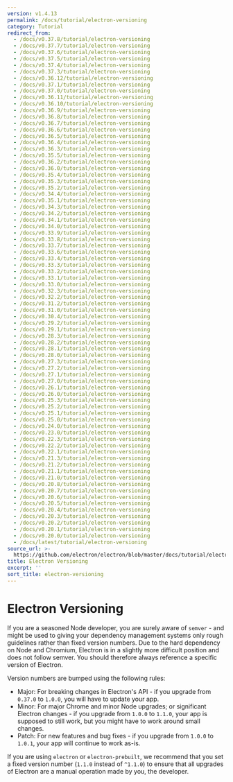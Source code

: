 ```yaml
---
version: v1.4.13
permalink: /docs/tutorial/electron-versioning
category: Tutorial
redirect_from:
  - /docs/v0.37.8/tutorial/electron-versioning
  - /docs/v0.37.7/tutorial/electron-versioning
  - /docs/v0.37.6/tutorial/electron-versioning
  - /docs/v0.37.5/tutorial/electron-versioning
  - /docs/v0.37.4/tutorial/electron-versioning
  - /docs/v0.37.3/tutorial/electron-versioning
  - /docs/v0.36.12/tutorial/electron-versioning
  - /docs/v0.37.1/tutorial/electron-versioning
  - /docs/v0.37.0/tutorial/electron-versioning
  - /docs/v0.36.11/tutorial/electron-versioning
  - /docs/v0.36.10/tutorial/electron-versioning
  - /docs/v0.36.9/tutorial/electron-versioning
  - /docs/v0.36.8/tutorial/electron-versioning
  - /docs/v0.36.7/tutorial/electron-versioning
  - /docs/v0.36.6/tutorial/electron-versioning
  - /docs/v0.36.5/tutorial/electron-versioning
  - /docs/v0.36.4/tutorial/electron-versioning
  - /docs/v0.36.3/tutorial/electron-versioning
  - /docs/v0.35.5/tutorial/electron-versioning
  - /docs/v0.36.2/tutorial/electron-versioning
  - /docs/v0.36.0/tutorial/electron-versioning
  - /docs/v0.35.4/tutorial/electron-versioning
  - /docs/v0.35.3/tutorial/electron-versioning
  - /docs/v0.35.2/tutorial/electron-versioning
  - /docs/v0.34.4/tutorial/electron-versioning
  - /docs/v0.35.1/tutorial/electron-versioning
  - /docs/v0.34.3/tutorial/electron-versioning
  - /docs/v0.34.2/tutorial/electron-versioning
  - /docs/v0.34.1/tutorial/electron-versioning
  - /docs/v0.34.0/tutorial/electron-versioning
  - /docs/v0.33.9/tutorial/electron-versioning
  - /docs/v0.33.8/tutorial/electron-versioning
  - /docs/v0.33.7/tutorial/electron-versioning
  - /docs/v0.33.6/tutorial/electron-versioning
  - /docs/v0.33.4/tutorial/electron-versioning
  - /docs/v0.33.3/tutorial/electron-versioning
  - /docs/v0.33.2/tutorial/electron-versioning
  - /docs/v0.33.1/tutorial/electron-versioning
  - /docs/v0.33.0/tutorial/electron-versioning
  - /docs/v0.32.3/tutorial/electron-versioning
  - /docs/v0.32.2/tutorial/electron-versioning
  - /docs/v0.31.2/tutorial/electron-versioning
  - /docs/v0.31.0/tutorial/electron-versioning
  - /docs/v0.30.4/tutorial/electron-versioning
  - /docs/v0.29.2/tutorial/electron-versioning
  - /docs/v0.29.1/tutorial/electron-versioning
  - /docs/v0.28.3/tutorial/electron-versioning
  - /docs/v0.28.2/tutorial/electron-versioning
  - /docs/v0.28.1/tutorial/electron-versioning
  - /docs/v0.28.0/tutorial/electron-versioning
  - /docs/v0.27.3/tutorial/electron-versioning
  - /docs/v0.27.2/tutorial/electron-versioning
  - /docs/v0.27.1/tutorial/electron-versioning
  - /docs/v0.27.0/tutorial/electron-versioning
  - /docs/v0.26.1/tutorial/electron-versioning
  - /docs/v0.26.0/tutorial/electron-versioning
  - /docs/v0.25.3/tutorial/electron-versioning
  - /docs/v0.25.2/tutorial/electron-versioning
  - /docs/v0.25.1/tutorial/electron-versioning
  - /docs/v0.25.0/tutorial/electron-versioning
  - /docs/v0.24.0/tutorial/electron-versioning
  - /docs/v0.23.0/tutorial/electron-versioning
  - /docs/v0.22.3/tutorial/electron-versioning
  - /docs/v0.22.2/tutorial/electron-versioning
  - /docs/v0.22.1/tutorial/electron-versioning
  - /docs/v0.21.3/tutorial/electron-versioning
  - /docs/v0.21.2/tutorial/electron-versioning
  - /docs/v0.21.1/tutorial/electron-versioning
  - /docs/v0.21.0/tutorial/electron-versioning
  - /docs/v0.20.8/tutorial/electron-versioning
  - /docs/v0.20.7/tutorial/electron-versioning
  - /docs/v0.20.6/tutorial/electron-versioning
  - /docs/v0.20.5/tutorial/electron-versioning
  - /docs/v0.20.4/tutorial/electron-versioning
  - /docs/v0.20.3/tutorial/electron-versioning
  - /docs/v0.20.2/tutorial/electron-versioning
  - /docs/v0.20.1/tutorial/electron-versioning
  - /docs/v0.20.0/tutorial/electron-versioning
  - /docs/latest/tutorial/electron-versioning
source_url: >-
  https://github.com/electron/electron/blob/master/docs/tutorial/electron-versioning.md
title: Electron Versioning
excerpt: ''
sort_title: electron-versioning
---
```

# Electron Versioning

If you are a seasoned Node developer, you are surely aware of `semver` - and might be used to giving your dependency management systems only rough guidelines rather than fixed version numbers. Due to the hard dependency on Node and Chromium, Electron is in a slightly more difficult position and does not follow semver. You should therefore always reference a specific version of Electron.

Version numbers are bumped using the following rules:

*   Major: For breaking changes in Electron's API - if you upgrade from `0.37.0` to `1.0.0`, you will have to update your app.
*   Minor: For major Chrome and minor Node upgrades; or significant Electron changes - if you upgrade from `1.0.0` to `1.1.0`, your app is supposed to still work, but you might have to work around small changes.
*   Patch: For new features and bug fixes - if you upgrade from `1.0.0` to `1.0.1`, your app will continue to work as-is.

If you are using `electron` or `electron-prebuilt`, we recommend that you set a fixed version number (`1.1.0` instead of `^1.1.0`) to ensure that all upgrades of Electron are a manual operation made by you, the developer.
